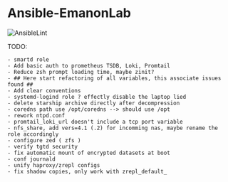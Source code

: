 # Ansible-EmanonLab
![AnsibleLint](https://github.com/EmanonUser/Ansible-EmanonLab/actions/workflows/ansible-lint.yml/badge.svg)

TODO:
 
    - smartd role
    - Add basic auth to prometheus TSDB, Loki, Promtail
    - Reduce zsh prompt loading time, maybe zinit?
    - ## Here start refactoring of all variables, this associate issues found ##
    - Add clear conventions
    - systemd-logind role ? effectly disable the laptop lied
    - delete starship archive directly after decompression
    - coredns path use /opt/coredns --> should use /opt
    - rework ntpd.conf
    - promtail_loki_url doesn't include a tcp port variable
    - nfs_share, add vers=4.1 (.2) for incomming nas, maybe rename the role accordingly
    - configure zed ( zfs )
    - verify tgtd security
    - fix automatic mount of encrypted datasets at boot
    - conf journald
    - unify haproxy/zrepl configs
    - fix shadow copies, only work with zrepl_default_